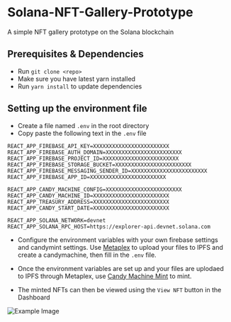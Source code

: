 # Solana-NFT-Gallery-Prototype

A simple NFT gallery prototype on the Solana blockchain

## Prerequisites & Dependencies

- Run `git clone <repo>`
- Make sure you have latest yarn installed
- Run `yarn install` to update dependencies

## Setting up the environment file

- Create a file named `.env` in the root directory
- Copy paste the following text in the `.env` file

```
REACT_APP_FIREBASE_API_KEY=XXXXXXXXXXXXXXXXXXXXXXXX
REACT_APP_FIREBASE_AUTH_DOMAIN=XXXXXXXXXXXXXXXXXXXXXXXX
REACT_APP_FIREBASE_PROJECT_ID=XXXXXXXXXXXXXXXXXXXXXXXX
REACT_APP_FIREBASE_STORAGE_BUCKET=XXXXXXXXXXXXXXXXXXXXXXXX
REACT_APP_FIREBASE_MESSAGING_SENDER_ID=XXXXXXXXXXXXXXXXXXXXXXXX
REACT_APP_FIREBASE_APP_ID=XXXXXXXXXXXXXXXXXXXXXXXX

REACT_APP_CANDY_MACHINE_CONFIG=XXXXXXXXXXXXXXXXXXXXXXXX
REACT_APP_CANDY_MACHINE_ID=XXXXXXXXXXXXXXXXXXXXXXXX
REACT_APP_TREASURY_ADDRESS=XXXXXXXXXXXXXXXXXXXXXXXX
REACT_APP_CANDY_START_DATE=XXXXXXXXXXXXXXXXXXXXXXXX

REACT_APP_SOLANA_NETWORK=devnet
REACT_APP_SOLANA_RPC_HOST=https://explorer-api.devnet.solana.com
```

- Configure the environment variables with your own firebase settings and candymint settings. Use [Metaplex](https://github.com/metaplex-foundation/metaplex) to upload your files to IPFS and create a candymachine, then fill in the `.env` file.

- Once the environment variables are set up and your files are uplodaed to IPFS through Metaplex, use [Candy Machine Mint](https://github.com/exiled-apes/candy-machine-mint) to mint.

- The minted NFTs can then be viewed using the `View NFT` button in the Dashboard

![Example Image](https://drive.google.com/uc?export=view&id=1jHbfNJS0i5053StwgE7vTlTKuWb38JBM)

